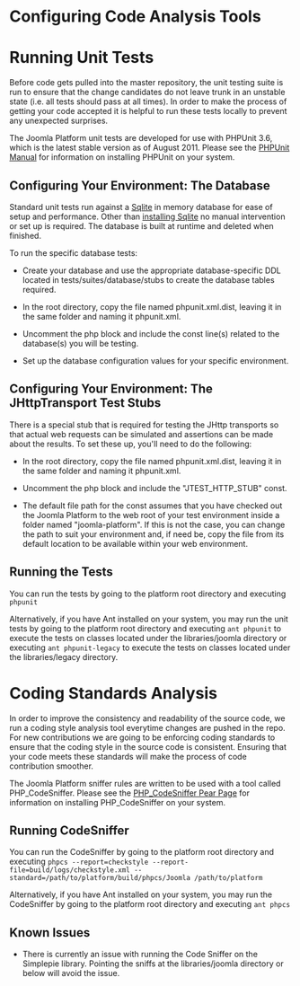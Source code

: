 Configuring Code Analysis Tools
===============================

Running Unit Tests
==================

Before code gets pulled into the master repository, the unit testing
suite is run to ensure that the change candidates do not leave trunk in
an unstable state (i.e. all tests should pass at all times). In order to
make the process of getting your code accepted it is helpful to run
these tests locally to prevent any unexpected surprises.

The Joomla Platform unit tests are developed for use with PHPUnit 3.6,
which is the latest stable version as of August 2011. Please see the
[PHPUnit Manual](http://www.phpunit.de/manual/3.6/en/installation.html)
for information on installing PHPUnit on your system.

Configuring Your Environment: The Database
------------------------------------------

Standard unit tests run against a
[Sqlite](http://www.sqlite.org/quickstart.html) in memory database for
ease of setup and performance. Other than [installing
Sqlite](http://www.sqlite.org/quickstart.html) no manual intervention or
set up is required. The database is built at runtime and deleted when
finished.

To run the specific database tests:

-   Create your database and use the appropriate database-specific DDL
    located in tests/suites/database/stubs to create the database tables
    required.

-   In the root directory, copy the file named phpunit.xml.dist, leaving
    it in the same folder and naming it phpunit.xml.

-   Uncomment the php block and include the const line(s) related to the
    database(s) you will be testing.

-   Set up the database configuration values for your specific
    environment.

Configuring Your Environment: The JHttpTransport Test Stubs
-----------------------------------------------------------

There is a special stub that is required for testing the JHttp
transports so that actual web requests can be simulated and assertions
can be made about the results. To set these up, you'll need to do the
following:

-   In the root directory, copy the file named phpunit.xml.dist, leaving
    it in the same folder and naming it phpunit.xml.

-   Uncomment the php block and include the "JTEST\_HTTP\_STUB" const.

-   The default file path for the const assumes that you have checked
    out the Joomla Platform to the web root of your test environment
    inside a folder named "joomla-platform". If this is not the case,
    you can change the path to suit your environment and, if need be,
    copy the file from its default location to be available within your
    web environment.

Running the Tests
-----------------

You can run the tests by going to the platform root directory and
executing `phpunit`

Alternatively, if you have Ant installed on your system, you may run the
unit tests by going to the platform root directory and executing
`ant phpunit` to execute the tests on classes located under the
libraries/joomla directory or executing `ant phpunit-legacy` to execute
the tests on classes located under the libraries/legacy directory.

Coding Standards Analysis
=========================

In order to improve the consistency and readability of the source code,
we run a coding style analysis tool everytime changes are pushed in the
repo. For new contributions we are going to be enforcing coding
standards to ensure that the coding style in the source code is
consistent. Ensuring that your code meets these standards will make the
process of code contribution smoother.

The Joomla Platform sniffer rules are written to be used with a tool
called PHP\_CodeSniffer. Please see the [PHP\_CodeSniffer Pear
Page](http://pear.php.net/package/PHP_CodeSniffer) for information on
installing PHP\_CodeSniffer on your system.

Running CodeSniffer
-------------------

You can run the CodeSniffer by going to the platform root directory and
executing `phpcs --report=checkstyle
      --report-file=build/logs/checkstyle.xml --standard=/path/to/platform/build/phpcs/Joomla /path/to/platform`

Alternatively, if you have Ant installed on your system, you may run the
CodeSniffer by going to the platform root directory and executing
`ant phpcs`

Known Issues
------------

-   There is currently an issue with running the Code Sniffer on the
    Simplepie library. Pointing the sniffs at the libraries/joomla
    directory or below will avoid the issue.


